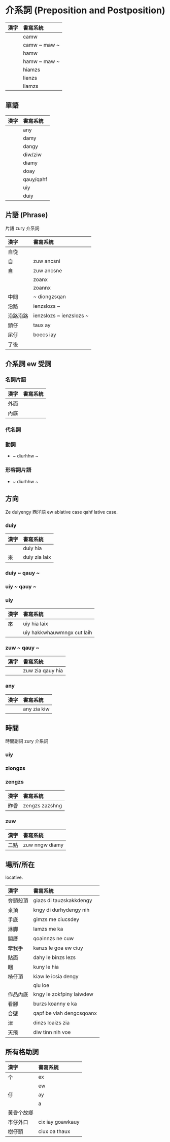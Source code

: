 # 介系詞 (Preposition and Postposition)

| 漢字 | 書寫系統 |
| :--- | :--- |
|| camw |
|| camw ~ maw ~ |
|| hamw |
|| hamw ~ maw ~ |
|| hiamzs |
|| lienzs |
|| liamzs |

## 單語

| 漢字 | 書寫系統 |
| :--- | :--- |
|| any |
|| damy|
|| dangy |
|| diw/ziw |
|| diamy |
|| doay |
|| qauy/qahf |
|| uiy |
|| duiy |

## 片語 (Phrase)

片語 zury 介系詞

| 漢字 | 書寫系統 |
| :--- | :--- |
| 自從 ||
| 自 | zuw ancsni |
| 自 | zuw ancsne |
|| zoanx |
|| zoannx |
| 中間 | ~ diongzsqan |
| 沿路 | ienzslozs ~ |
| 沿路沿路 | ienzslozs ~ ienzslozs ~ |
| 頭仔 | taux ay |
| 尾仔 | boecs iay |
| 了後 ||

## 介系詞 ew 受詞

### 名詞片語

| 漢字 | 書寫系統 |
| :--- | :--- |
| 外面 ||
| 內底 ||

### 代名詞

### 動詞

* ~ diurhhw ~

### 形容詞片語

* ~ diurhhw ~

## 方向

Ze duiyengy 西洋語 ew ablative case qahf lative case.

### duiy

| 漢字 | 書寫系統 |
| :--- | :--- |
| | duiy hia |
| 來 | duiy zia laix |

### duiy ~ qauy ~

### uiy ~ qauy ~

### uiy

| 漢字 | 書寫系統 |
| :--- | :--- |
| 來 | uiy hia laix |
|| uiy hakkwhauwmngx cut laih |

### zuw ~ qauy ~

| 漢字 | 書寫系統 |
| :--- | :--- |
|| zuw zia qauy hia |

### any

| 漢字 | 書寫系統 |
| :--- | :--- |
|| any zia kiw |

## 時間

時間副詞 zury 介系詞

### uiy

### ziongzs

### zengzs

| 漢字 | 書寫系統 |
| :--- | :--- |
| 昨昏 | zengzs zazshng |

### zuw

| 漢字 | 書寫系統 |
| :--- | :--- |
| 二點 | zuw nngw diamy |

## 場所/所在

locative.

| 漢字 | 書寫系統 |
| :--- | :--- |
| 夯頭殼頂 | giazs di tauzskakkdengy |
| 桌頂 | kngy di durhydengy nih |
| 手底 | gimzs me ciucsdey |
| 淋脚 | lamzs me ka |
| 關厝 | qoainnzs ne cuw |
| 牽我手 | kanzs le goa ew ciuy |
| 貼面 | dahy le binzs lezs |
| 睏 | kuny le hia |
| 椅仔頂 | kiaw le icsia dengy |
|| qiu loe |
| 作品內底 | kngy le zokfpiny laiwdew |
| 看腳 | burzs koanny e ka |
| 合壁 | qapf be viah dengcsqoanx |
| 津 | dinzs loaizs zia |
| 天飛 | diw tinn nih voe |

## 所有格助詞

| 漢字 | 書寫系統 |
| :--- | :--- |
| 个 | ex |
|| ew |
| 仔 | ay |
|| a |
| 黃昏个故鄉 ||
| 市仔外口 | cix iay goawkauy |
| 樹仔頭 | ciux oa thaux |
